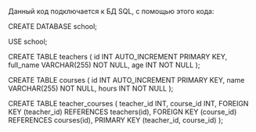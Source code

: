 Данный код подключается к БД SQL, с помощью этого кода:

CREATE DATABASE school;

USE school;

CREATE TABLE teachers (
    id INT AUTO_INCREMENT PRIMARY KEY,
    full_name VARCHAR(255) NOT NULL,
    age INT NOT NULL
);

CREATE TABLE courses (
    id INT AUTO_INCREMENT PRIMARY KEY,
    name VARCHAR(255) NOT NULL,
    hours INT NOT NULL
);

CREATE TABLE teacher_courses (
    teacher_id INT,
    course_id INT,
    FOREIGN KEY (teacher_id) REFERENCES teachers(id),
    FOREIGN KEY (course_id) REFERENCES courses(id),
    PRIMARY KEY (teacher_id, course_id)
);
